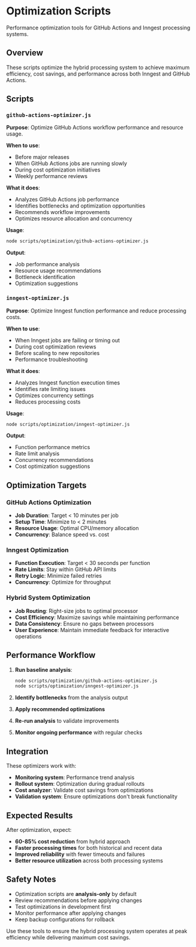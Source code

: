 # Optimization Scripts

Performance optimization tools for GitHub Actions and Inngest processing systems.

## Overview

These scripts optimize the hybrid processing system to achieve maximum efficiency, cost savings, and performance across both Inngest and GitHub Actions.

## Scripts

### `github-actions-optimizer.js`

**Purpose**: Optimize GitHub Actions workflow performance and resource usage.

**When to use**:
- Before major releases
- When GitHub Actions jobs are running slowly
- During cost optimization initiatives
- Weekly performance reviews

**What it does**:
- Analyzes GitHub Actions job performance
- Identifies bottlenecks and optimization opportunities
- Recommends workflow improvements
- Optimizes resource allocation and concurrency

**Usage**:
```bash
node scripts/optimization/github-actions-optimizer.js
```

**Output**:
- Job performance analysis
- Resource usage recommendations
- Bottleneck identification
- Optimization suggestions

### `inngest-optimizer.js`

**Purpose**: Optimize Inngest function performance and reduce processing costs.

**When to use**:
- When Inngest jobs are failing or timing out
- During cost optimization reviews
- Before scaling to new repositories
- Performance troubleshooting

**What it does**:
- Analyzes Inngest function execution times
- Identifies rate limiting issues
- Optimizes concurrency settings
- Reduces processing costs

**Usage**:
```bash
node scripts/optimization/inngest-optimizer.js
```

**Output**:
- Function performance metrics
- Rate limit analysis
- Concurrency recommendations
- Cost optimization suggestions

## Optimization Targets

### GitHub Actions Optimization
- **Job Duration**: Target < 10 minutes per job
- **Setup Time**: Minimize to < 2 minutes
- **Resource Usage**: Optimal CPU/memory allocation
- **Concurrency**: Balance speed vs. cost

### Inngest Optimization
- **Function Execution**: Target < 30 seconds per function
- **Rate Limits**: Stay within GitHub API limits
- **Retry Logic**: Minimize failed retries
- **Concurrency**: Optimize for throughput

### Hybrid System Optimization
- **Job Routing**: Right-size jobs to optimal processor
- **Cost Efficiency**: Maximize savings while maintaining performance
- **Data Consistency**: Ensure no gaps between processors
- **User Experience**: Maintain immediate feedback for interactive operations

## Performance Workflow

1. **Run baseline analysis**:
   ```bash
   node scripts/optimization/github-actions-optimizer.js
   node scripts/optimization/inngest-optimizer.js
   ```

2. **Identify bottlenecks** from the analysis output

3. **Apply recommended optimizations**

4. **Re-run analysis** to validate improvements

5. **Monitor ongoing performance** with regular checks

## Integration

These optimizers work with:
- **Monitoring system**: Performance trend analysis
- **Rollout system**: Optimization during gradual rollouts
- **Cost analyzer**: Validate cost savings from optimizations
- **Validation system**: Ensure optimizations don't break functionality

## Expected Results

After optimization, expect:
- **60-85% cost reduction** from hybrid approach
- **Faster processing times** for both historical and recent data
- **Improved reliability** with fewer timeouts and failures
- **Better resource utilization** across both processing systems

## Safety Notes

- Optimization scripts are **analysis-only** by default
- Review recommendations before applying changes
- Test optimizations in development first
- Monitor performance after applying changes
- Keep backup configurations for rollback

Use these tools to ensure the hybrid processing system operates at peak efficiency while delivering maximum cost savings.